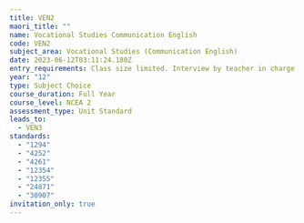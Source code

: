 ```yaml
---
title: VEN2
maori_title: ""
name: Vocational Studies Communication English
code: VEN2
subject_area: Vocational Studies (Communication English)
date: 2023-06-12T03:11:24.180Z
entry_requirements: Class size limited. Interview by teacher in charge required.
year: "12"
type: Subject Choice
course_duration: Full Year
course_level: NCEA 2
assessment_type: Unit Standard
leads_to:
  - VEN3
standards:
  - "1294"
  - "4252"
  - "4261"
  - "12354"
  - "12355"
  - "24871"
  - "30907"
invitation_only: true
---
```

